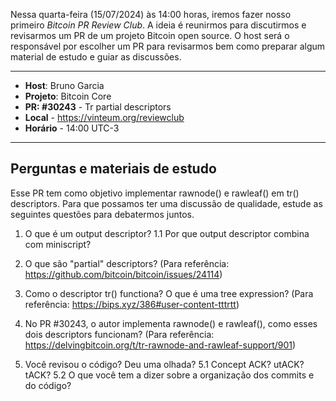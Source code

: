 Nessa quarta-feira (15/07/2024) às 14:00 horas, iremos fazer nosso primeiro *Bitcoin PR Review Club*. A ideia é reunirmos para discutirmos e revisarmos um PR de um projeto Bitcoin
open source. O host será o responsável por escolher um PR para revisarmos bem como preparar algum material de estudo e guiar as discussões.

------- 

- **Host**: Bruno Garcia
- **Projeto**: Bitcoin Core
- **PR: #30243** - Tr partial descriptors
- **Local** - https://vinteum.org/reviewclub
- **Horário** - 14:00 UTC-3

-------

## Perguntas e materiais de estudo

Esse PR tem como objetivo implementar rawnode() e rawleaf() em tr() descriptors. Para que possamos ter uma discussão de qualidade, estude as seguintes questões para debatermos juntos.

1. O que é um output descriptor? 
   1.1 Por que output descriptor combina com miniscript?

2. O que são "partial" descriptors? (Para referência: https://github.com/bitcoin/bitcoin/issues/24114)

3. Como o descriptor tr() functiona? O que é uma tree expression? (Para referência: https://bips.xyz/386#user-content-tttrtt)

4. No PR #30243, o autor implementa rawnode() e rawleaf(), como esses dois descriptors funcionam? (Para referência: https://delvingbitcoin.org/t/tr-rawnode-and-rawleaf-support/901)

5. Você revisou o código? Deu uma olhada?
   5.1 Concept ACK? utACK? tACK? 
   5.2 O que você tem a dizer sobre a organização dos commits e do código?
